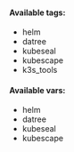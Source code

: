 #### Available tags:
- helm
- datree
- kubeseal
- kubescape
- k3s_tools

#### Available vars:
- helm
- datree
- kubeseal
- kubescape
